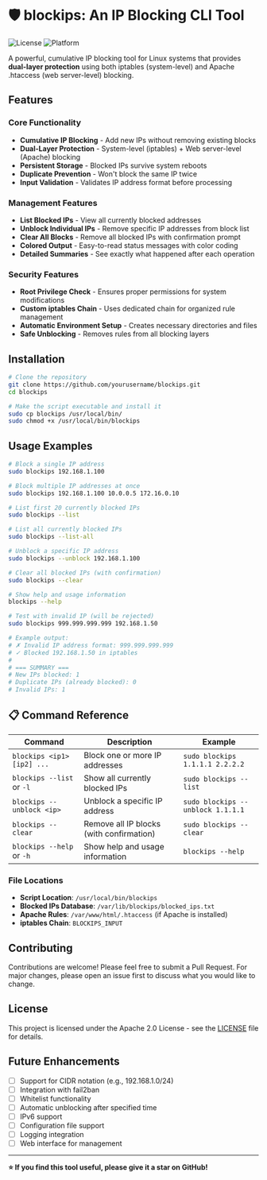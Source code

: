 # 🛡️ blockips: An IP Blocking CLI Tool

![License](https://img.shields.io/badge/license-Apache%202.0-blue.svg)
![Platform](https://img.shields.io/badge/platform-Linux-green.svg)

A powerful, cumulative IP blocking tool for Linux systems that provides **dual-layer protection** using both iptables (system-level) and Apache .htaccess (web server-level) blocking.

## Features

### **Core Functionality**

- **Cumulative IP Blocking** - Add new IPs without removing existing blocks
- **Dual-Layer Protection** - System-level (iptables) + Web server-level (Apache) blocking
- **Persistent Storage** - Blocked IPs survive system reboots
- **Duplicate Prevention** - Won't block the same IP twice
- **Input Validation** - Validates IP address format before processing

### **Management Features**

- **List Blocked IPs** - View all currently blocked addresses
- **Unblock Individual IPs** - Remove specific IP addresses from block list
- **Clear All Blocks** - Remove all blocked IPs with confirmation prompt
- **Colored Output** - Easy-to-read status messages with color coding
- **Detailed Summaries** - See exactly what happened after each operation

### **Security Features**

- **Root Privilege Check** - Ensures proper permissions for system modifications
- **Custom iptables Chain** - Uses dedicated chain for organized rule management
- **Automatic Environment Setup** - Creates necessary directories and files
- **Safe Unblocking** - Removes rules from all blocking layers

## Installation

```bash
# Clone the repository
git clone https://github.com/yourusername/blockips.git
cd blockips

# Make the script executable and install it
sudo cp blockips /usr/local/bin/
sudo chmod +x /usr/local/bin/blockips
```

## Usage Examples

```bash
# Block a single IP address
sudo blockips 192.168.1.100

# Block multiple IP addresses at once
sudo blockips 192.168.1.100 10.0.0.5 172.16.0.10

# List first 20 currently blocked IPs
sudo blockips --list

# List all currently blocked IPs
sudo blockips --list-all

# Unblock a specific IP address
sudo blockips --unblock 192.168.1.100

# Clear all blocked IPs (with confirmation)
sudo blockips --clear

# Show help and usage information
blockips --help

# Test with invalid IP (will be rejected)
sudo blockips 999.999.999.999 192.168.1.50

# Example output:
# ✗ Invalid IP address format: 999.999.999.999
# ✓ Blocked 192.168.1.50 in iptables
#
# === SUMMARY ===
# New IPs blocked: 1
# Duplicate IPs (already blocked): 0
# Invalid IPs: 1
```

## 📋 Command Reference

| Command                    | Description                              | Example                           |
| -------------------------- | ---------------------------------------- | --------------------------------- |
| `blockips <ip1> [ip2] ...` | Block one or more IP addresses           | `sudo blockips 1.1.1.1 2.2.2.2`   |
| `blockips --list` or `-l`  | Show all currently blocked IPs           | `sudo blockips --list`            |
| `blockips --unblock <ip>`  | Unblock a specific IP address            | `sudo blockips --unblock 1.1.1.1` |
| `blockips --clear`         | Remove all IP blocks (with confirmation) | `sudo blockips --clear`           |
| `blockips --help` or `-h`  | Show help and usage information          | `blockips --help`                 |

### File Locations

- **Script Location**: `/usr/local/bin/blockips`
- **Blocked IPs Database**: `/var/lib/blockips/blocked_ips.txt`
- **Apache Rules**: `/var/www/html/.htaccess` (if Apache is installed)
- **iptables Chain**: `BLOCKIPS_INPUT`

## Contributing

Contributions are welcome! Please feel free to submit a Pull Request. For major changes, please open an issue first to discuss what you would like to change.

## License

This project is licensed under the Apache 2.0 License - see the [LICENSE](LICENSE) file for details.

## Future Enhancements

- [ ] Support for CIDR notation (e.g., 192.168.1.0/24)
- [ ] Integration with fail2ban
- [ ] Whitelist functionality
- [ ] Automatic unblocking after specified time
- [ ] IPv6 support
- [ ] Configuration file support
- [ ] Logging integration
- [ ] Web interface for management

---

**⭐ If you find this tool useful, please give it a star on GitHub!**
